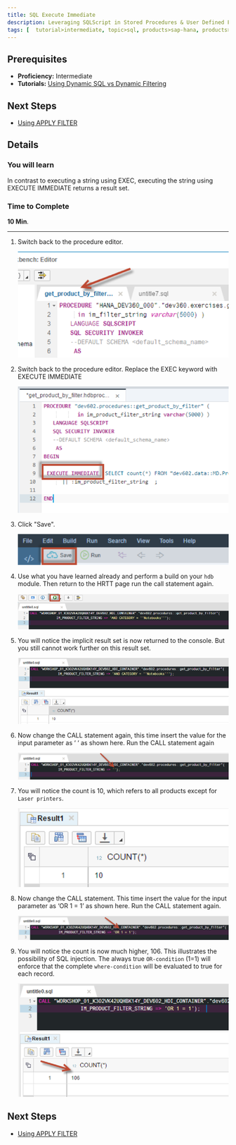 ```yaml
---
title: SQL Execute Immediate 
description: Leveraging SQLScript in Stored Procedures & User Defined Functions
tags: [  tutorial>intermediate, topic>sql, products>sap-hana, products>sap-hana,-express-edition ]
---
```

## Prerequisites  
 - **Proficiency:** Intermediate
 - **Tutorials:** [Using Dynamic SQL vs Dynamic Filtering](http://go.sap.com/developer/tutorials/xsa-sqlscript-dynamic.html)

## Next Steps
 - [Using APPLY FILTER](http://go.sap.com/developer/tutorials/xsa-sqlscript-applyfilter.html)

## Details
### You will learn  
In contrast to executing a string using EXEC, executing the string using EXECUTE IMMEDIATE returns a result set.

### Time to Complete
**10 Min**.

---

1. Switch back to the procedure editor.

    ![procedure editor](1.png)
    
2. Switch back to the procedure editor. Replace the EXEC keyword with EXECUTE IMMEDIATE

    ![execute immediate](2.png)

3. Click "Save".

    ![save](3.png)

4. Use what you have learned already and perform a build on your `hdb` module. Then return to the HRTT page run the call statement again.

    ![HRTT](4.png)

5. You will notice the implicit result set is now returned to the console.  But you still cannot work further on this result set.

    ![result](5.png)

6. Now change the CALL statement again, this time insert the value for the input parameter as ‘ ‘ as shown here. Run the CALL statement again

    ![modify call statement](6.png)

7. You will notice the count is 10, which refers to all products except for `Laser printers`.

    ![count](7.png)

8. Now change the CALL statement. This time insert the value for the input parameter as ‘OR 1 = 1’ as shown here. Run the CALL statement again.

    ![modify call statement](8.png)

9. You will notice the count is now much higher, 106.  This illustrates the possibility of SQL injection. The always true `OR-condition` (1=1) will enforce that the complete `where-condition` will be evaluated to true for each record.

    ![new count](9.png)

## Next Steps
 - [Using APPLY FILTER](http://go.sap.com/developer/tutorials/xsa-sqlscript-applyfilter.html)
